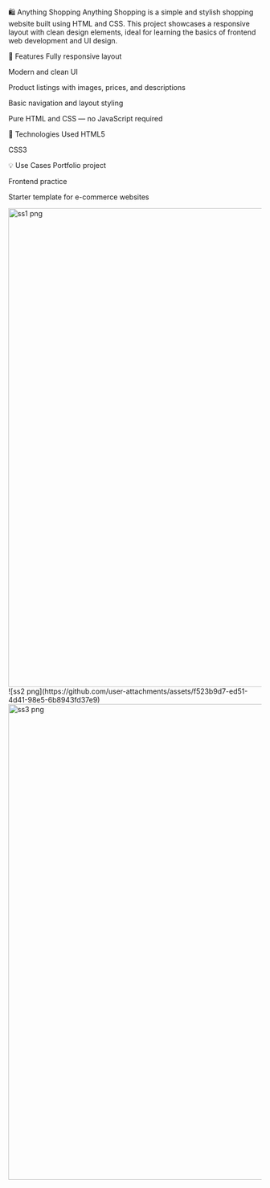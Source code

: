 🛍️ Anything Shopping
Anything Shopping is a simple and stylish shopping website built using HTML and CSS. This project showcases a responsive layout with clean design elements, ideal for learning the basics of frontend web development and UI design.

🚀 Features
Fully responsive layout

Modern and clean UI

Product listings with images, prices, and descriptions

Basic navigation and layout styling

Pure HTML and CSS — no JavaScript required

🔧 Technologies Used
HTML5

CSS3

💡 Use Cases
Portfolio project

Frontend practice

Starter template for e-commerce websites

<img width="953" alt="ss1 png" src="https://github.com/user-attachments/assets/f7d0463c-7f3c-421e-9dbc-6227289391b2" />
![ss2 png](https://github.com/user-attachments/assets/f523b9d7-ed51-4d41-98e5-6b8943fd37e9)
<img width="947" alt="ss3 png" src="https://github.com/user-attachments/assets/1017524f-23ec-4129-9f5a-31a5555279b3" />





